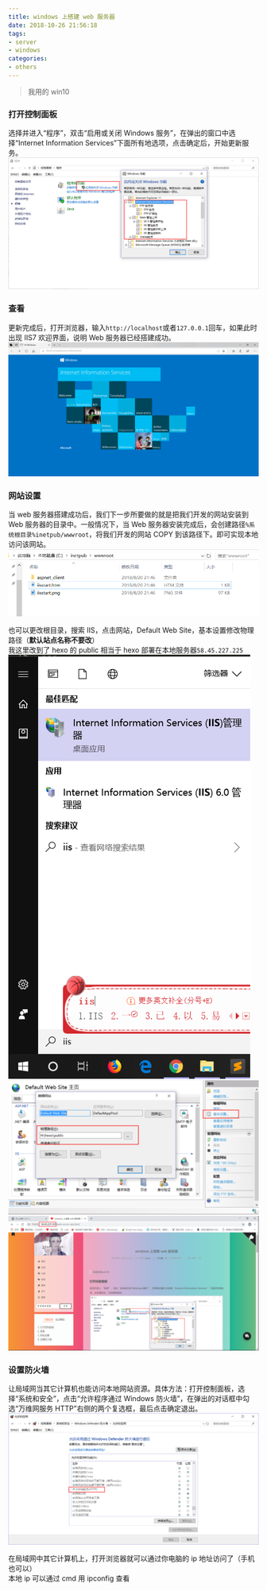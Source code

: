```yaml
---
title: windows 上搭建 web 服务器
date: 2018-10-26 21:56:18
tags:
- server
- windows
categories:
- others
---
```


> 我用的 win10

### 打开控制面板
选择并进入“程序”，双击“启用或关闭 Windows 服务”，在弹出的窗口中选择“Internet Information Services”下面所有地选项，点击确定后，开始更新服务。  
![](images/1.png)

### 查看
更新完成后，打开浏览器，输入`http://localhost`或者`127.0.0.1`回车，如果此时出现 IIS7 欢迎界面，说明 Web 服务器已经搭建成功。   
![](images/2.png)

### 网站设置
当 web 服务器搭建成功后，我们下一步所要做的就是把我们开发的网站安装到 Web 服务器的目录中。一般情况下，当 Web 服务器安装完成后，会创建路径`%系统根目录%inetpub/wwwroot`，将我们开发的网站 COPY 到该路径下。即可实现本地访问该网站。  
![](images/3.png)

也可以更改根目录，搜索 IIS，点击网站，Default Web Site，基本设置修改物理路径（**默认站点名称不要改**）  
我这里改到了 hexo 的 public 相当于 hexo 部署在本地服务器`58.45.227.225`  
![](images/5.png)
![](images/6.png)
![](images/7.png)
### 设置防火墙
让局域网当其它计算机也能访问本地网站资源。具体方法：打开控制面板，选择“系统和安全”，点击“允许程序通过 Windows 防火墙”，在弹出的对话框中勾选“万维网服务 HTTP”右侧的两个复选框，最后点击确定退出。  
![](images/4.png)

在局域网中其它计算机上，打开浏览器就可以通过你电脑的 ip 地址访问了（手机也可以）  
本地 ip 可以通过 cmd 用 ipconfig 查看